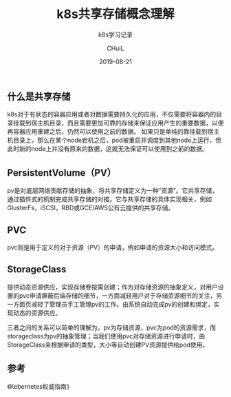﻿---
layout:     post
title:      "k8s共享存储概念理解"
subtitle:   "k8s学习记录"
date:       2019-08-21
author:     "CHuiL"
header-img: "img/k8s-bg.png"
tags:
    - k8s
---

## 什么是共享存储
k8s对于有状态的容器应用或者对数据需要持久化的应用，不仅需要将容器内的目录挂载到宿主机目录，而且需要更加可靠的存储来保证应用产生的重要数据，以便再容器应用重建之后，仍然可以使用之前的数据。
如果只是单纯的靠挂载到宿主机目录上，那么在某个node宕机之后，pod被重启并调度到其他node上运行，但此时新的node上并没有原来的数据，这就无法保证可以使用到之前的数据。

## PersistentVolume（PV）
pv是对底层网络贡献存储的抽象，将共享存储定义为一种“资源”。它共享存储，通过插件式的机制完成共享存储的对接。它与共享存储的具体实现相关，例如GlusterFs，iSCSI，RBD或GCE/AWS公有云提供的共享存储。

## PVC
pvc则是用于定义的对于资源（PV）的申请，例如申请的资源大小和访问模式。

## StorageClass
提供动态资源供应，实现存储卷按需创建；作为对存储资源的抽象定义，对用户设置的pvc申请屏蔽后端存储的细节，一方面减轻用户对于存储资源细节的关注，另一方面页减轻了管理员手工管理pv的工作。由系统自动完成pv的创建和绑定，实现动态的资源供应。


三者之间的关系可以简单的理解为，pv为存储资源，pvc为pod的资源需求，而storageclass为pv的抽象管理；当我们使用pvc对存储资源进行申请时，由StorageClass来根据申请的类型，大小等自动创建PV资源提供给pod使用。


## 参考
《Kebernetes权威指南》